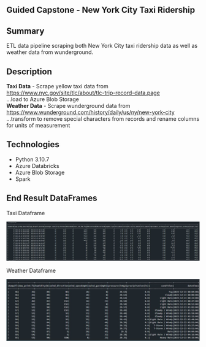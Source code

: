 ## Guided Capstone - New York City Taxi Ridership

## Summary
ETL data pipeline scraping both New York City taxi ridership data as well as weather data from wunderground.

## Description
<strong>Taxi Data</strong> - Scrape yellow taxi data from https://www.nyc.gov/site/tlc/about/tlc-trip-record-data.page
<br>
...load to Azure Blob Storage
<br>
<strong>Weather Data</strong> - Scrape wunderground data from https://www.wunderground.com/history/daily/us/ny/new-york-city
<br>
...transform to remove special characters from records and rename columns for units of measurement

## Technologies
- Python 3.10.7
- Azure Databricks
- Azure Blob Storage
- Spark

## End Result DataFrames
Taxi Dataframe

![Alt Text](taxi_data.JPG?raw=true "taxi dataframe")

Weather Dataframe

![Alt Text](weather_data.JPG?raw=true "weather dataframe")

